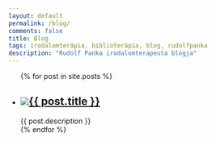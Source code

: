 ```yaml
---
layout: default
permalink: /blog/
comments: false
title: Blog
tags: irodalomterápia, biblioterápia, blog, rudolfpanka
description: "Rudolf Panka irodalomterapeuta blogja"
---
```


<ul class="blogpost-ul">
  {% for post in site.posts %}
    <li class="blogpost-li">
      <h2 class="post-title"><img class="blogpost-img" src="{{ post.image_url }}"><a href="{{ post.url }}">{{ post.title }}</a></h2>
      {{ post.description }}
    </li>
  {% endfor %}
</ul>